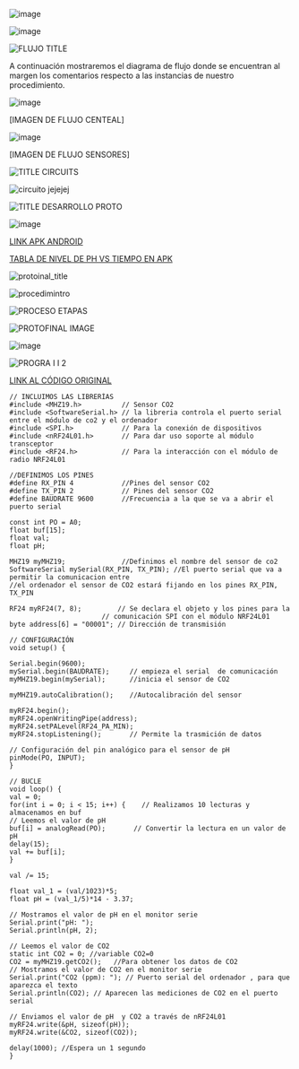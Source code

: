 ![image](https://github.com/Fx2048/Team_4_FdD/assets/131219987/b41beda7-da39-47b0-9c4c-788a6bb0f6d3)



![image](https://github.com/Fx2048/Team_4_FdD/assets/131219987/1c361b20-874d-4d26-b355-46d7d8639e7b)


![FLUJO TITLE](https://github.com/Fx2048/Team_4_FdD/assets/131219987/28a1f97a-6aa1-4b39-88c2-abf4804b01e7)

A continuación mostraremos el diagrama de flujo donde se encuentran al margen los comentarios respecto a las instancias de nuestro procedimiento.

![image](https://github.com/Fx2048/Team_4_FdD/assets/131219987/49598391-a8be-4c26-bd8c-4c455c975427)

[IMAGEN DE FLUJO CENTEAL]

![image](https://github.com/Fx2048/Team_4_FdD/assets/131219987/88aff30e-a657-4409-82dc-dff470d58abf)


[IMAGEN DE FLUJO SENSORES]


![TITLE CIRCUITS](https://github.com/Fx2048/Team_4_FdD/assets/131219987/0abbabdd-5bd8-49eb-81ed-425ae01978a9)


![circuito jejejej](https://github.com/Fx2048/Team_4_FdD/assets/131219987/278d9fd8-791d-43cd-9468-8b019ef8aed4)



![TITLE DESARROLLO PROTO](https://github.com/Fx2048/Team_4_FdD/assets/131219987/459513f2-7fa7-4c5d-8a46-573f9f69b0ac)

![image](https://github.com/Fx2048/Team_4_FdD/assets/131219987/aaa709fb-c21b-4a52-80b2-8c0727f74af4)


[LINK APK ANDROID](https://github.com/Fx2048/Team_4_FdD/blob/main/Software/ECOPUREHARVEST.apk)

[TABLA DE NIVEL DE PH VS TIEMPO EN APK](https://thingspeak.com/channels/2428834/charts/1?bgcolor=%23ffffff&color=%23d62020&dynamic=true&results=60&type=line&update=15)


![protoinal_title](https://github.com/Fx2048/Team_4_FdD/assets/131219987/7f8a8efe-7a2e-4f45-b25e-39c1977b3dca)




![procedimintro](https://github.com/Fx2048/Team_4_FdD/assets/131219987/b426f154-8f37-49f0-ac67-07f515cd8d49)


![PROCESO ETAPAS](https://github.com/Fx2048/Team_4_FdD/assets/131219987/6f703fce-f67f-4012-a93c-5d50dcb699f9)

![PROTOFINAL IMAGE](https://github.com/Fx2048/Team_4_FdD/assets/131219987/80b775ad-85d1-4193-99ad-884b7767ceb6)


![image](https://github.com/Fx2048/Team_4_FdD/assets/131219987/e6390524-de7d-4a2c-8443-5c9539669b6b)


![PROGRA I I 2](https://github.com/Fx2048/Team_4_FdD/assets/131219987/f27e3849-8b29-4e00-8be6-249b71b044fd)

[LINK AL CÓDIGO ORIGINAL](https://github.com/Fx2048/Team_4_FdD/blob/main/Software/Codigo_ph_co2)

    // INCLUIMOS LAS LIBRERÍAS
    #include <MHZ19.h>          // Sensor CO2                                     
    #include <SoftwareSerial.h> // la libreria controla el puerto serial entre el módulo de co2 y el ordenador 
    #include <SPI.h>            // Para la conexión de dispositivos
    #include <nRF24L01.h>       // Para dar uso soporte al módulo transceptor 
    #include <RF24.h>           // Para la interacción con el módulo de radio NRF24L01

    //DEFINIMOS LOS PINES
    #define RX_PIN 4            //Pines del sensor CO2                                        
    #define TX_PIN 2            // Pines del sensor CO2                                        
    #define BAUDRATE 9600       //Frecuencia a la que se va a abrir el puerto serial                                    
 
    const int PO = A0; 
    float buf[15];
    float val; 
    float pH;
  
    MHZ19 myMHZ19;              //Definimos el nombre del sensor de co2                                           
    SoftwareSerial mySerial(RX_PIN, TX_PIN); //El puerto serial que va a permitir la comunicacion entre 
    //el ordenador el sensor de CO2 estará fijando en los pines RX_PIN, TX_PIN

    RF24 myRF24(7, 8);         // Se declara el objeto y los pines para la 
                           // comunicación SPI con el módulo NRF24L01
    byte address[6] = "00001"; // Dirección de transmisión

    // CONFIGURACIÓN
    void setup() {

    Serial.begin(9600); 
    mySerial.begin(BAUDRATE);     // empieza el serial  de comunicación                             
    myMHZ19.begin(mySerial);      //inicia el sensor de CO2                           

    myMHZ19.autoCalibration();    //Autocalibración del sensor                             

    myRF24.begin();
    myRF24.openWritingPipe(address);
    myRF24.setPALevel(RF24_PA_MIN);
    myRF24.stopListening();       // Permite la trasmición de datos

    // Configuración del pin analógico para el sensor de pH
    pinMode(PO, INPUT); 
    }

    // BUCLE
    void loop() { 
    val = 0;
    for(int i = 0; i < 15; i++) {    // Realizamos 10 lecturas y almacenamos en buf
    // Leemos el valor de pH
    buf[i] = analogRead(PO);       // Convertir la lectura en un valor de pH
    delay(15);
    val += buf[i];
    }

    val /= 15;

    float val_1 = (val/1023)*5;
    float pH = (val_1/5)*14 - 3.37;

    // Mostramos el valor de pH en el monitor serie
    Serial.print("pH: ");
    Serial.println(pH, 2);
  
    // Leemos el valor de CO2
    static int CO2 = 0; //variable CO2=0
    CO2 = myMHZ19.getCO2();   //Para obtener los datos de CO2
    // Mostramos el valor de CO2 en el monitor serie
    Serial.print("CO2 (ppm): "); // Puerto serial del ordenador , para que aparezca el texto
    Serial.println(CO2); // Aparecen las mediciones de CO2 en el puerto serial

    // Enviamos el valor de pH  y CO2 a través de nRF24L01
    myRF24.write(&pH, sizeof(pH));
    myRF24.write(&CO2, sizeof(CO2));

    delay(1000); //Espera un 1 segundo
    }
